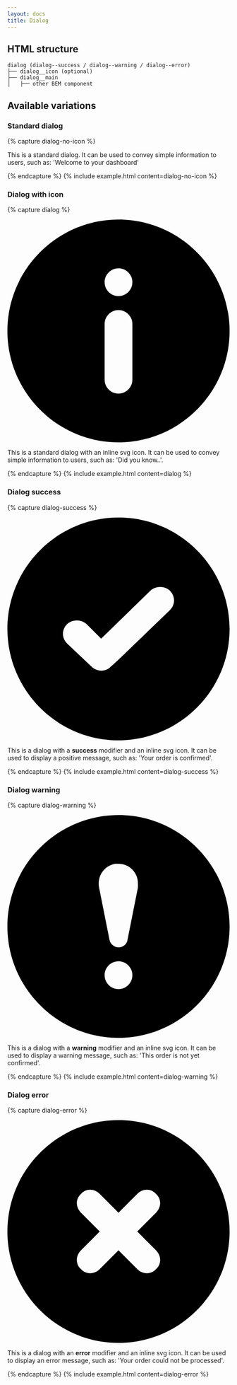 ```yaml
---
layout: docs
title: Dialog
---
```


## HTML structure
```
dialog (dialog--success / dialog--warning / dialog--error)
├── dialog__icon (optional)
├── dialog__main
│	├── other BEM component
```

## Available variations

### Standard dialog

{% capture dialog-no-icon %}
	<section class="dialog">
		<div class="dialog__main">
			<section class="content content--90">
				<p>This is a standard dialog. It can be used to convey simple information to users, such as: 'Welcome to your dashboard'</p>
			</section>
		</div>
	</section>
{% endcapture %}
{% include example.html
	content=dialog-no-icon
%}

### Dialog with icon
{% capture dialog %}
	<section class="dialog">
		<svg class="dialog__icon" xmlns="http://www.w3.org/2000/svg" viewBox="0 0 32 32">
			<path d="M16,32 C7.2,32 0,24.8 0,16 C0,7.2 7.2,0 16,0 C24.8,0 32,7.2 32,16 C32,24.8 24.8,32 16,32 Z M16,11 C17.1,11 18,10.1 18,9 C18,7.9 17.1,7 16,7 C14.9,7 14,7.9 14,9 C14,10.1 14.9,11 16,11 Z M16,13 C14.9,13 14,13.9 14,15 L14,23 C14,24.1 14.9,25 16,25 C17.1,25 18,24.1 18,23 L18,15 C18,13.9 17.1,13 16,13 Z"/>
		</svg>
		<div class="dialog__main">
			<section class="content content--90">
				<p>This is a standard dialog with an inline svg icon. It can be used to convey simple information to users, such as: 'Did you know..'.</p>
			</section>
		</div>
	</section>
{% endcapture %}
{% include example.html
	content=dialog
%}

### Dialog success
{% capture dialog-success %}
	<section class="dialog dialog--success">
		<svg class="dialog__icon" xmlns="http://www.w3.org/2000/svg" viewBox="0 0 32 32">
			<path d="M16,32 C7.2,32 0,24.8 0,16 C0,7.2 7.2,0 16,0 C24.8,0 32,7.2 32,16 C32,24.8 24.8,32 16,32 Z M14.9,21.4 C15,21.4 17.8,18.7 23.4,13.3 C24.2,12.5 24.2,11.3 23.4,10.5 C22.6,9.8 21.4,9.8 20.6,10.5 L13.5,17.4 L11.4,15.3 C10.6,14.6 9.4,14.6 8.6,15.3 C7.8,16.1 7.8,17.3 8.6,18.1 L12.1,21.4 C12.9,22.2 14.2,22.2 14.9,21.4 Z"/>
		</svg>
		<div class="dialog__main">
			<section class="content content--90">
				<p>This is a dialog with a <strong>success</strong> modifier and an inline svg icon. It can be used to display a positive message, such as: 'Your order is confirmed'.</p>
			</section>
		</div>
	</section>
{% endcapture %}
{% include example.html
	content=dialog-success
%}


### Dialog warning

{% capture dialog-warning %}
	<section class="dialog dialog--warning">
		<svg class="dialog__icon" xmlns="http://www.w3.org/2000/svg" viewBox="0 0 32 32">
			<path d="M16,0 C24.8,0 32,7.2 32,16 C32,24.8 24.8,32 16,32 C7.2,32 0,24.8 0,16 C0,7.2 7.2,0 16,0 Z M16,21 C14.9,21 14,21.9 14,23 C14,24.1 14.9,25 16,25 C17.1,25 18,24.1 18,23 C18,21.9 17.1,21 16,21 Z M16,19 C16.7,19 17.2257168,18.5 17.3,17.9 L18.8,10.4 C18.8,10.2 18.8,10 18.8,9.8 C18.8,8.3 17.6,7 16,7 C15.8,7 15.6,7 15.5,7 C13.9,7.3 12.9,8.8 13.2,10.4 L14.7,17.9 C14.8,18.5 15.4,19 16,19 Z"/>
		</svg>
		<div class="dialog__main">
			<section class="content content--90">
				<p>This is a dialog with a <strong>warning</strong> modifier and an inline svg icon. It can be used to display a warning message, such as: 'This order is not yet confirmed'.</p>
			</section>
		</div>
	</section>
{% endcapture %}
{% include example.html
	content=dialog-warning
%}


### Dialog error

{% capture dialog-error %}
<section class="dialog dialog--error">
	<svg class="dialog__icon" xmlns="http://www.w3.org/2000/svg" viewBox="0 0 32 32">
		<path d="M18.7,16 L21.4,13.3 C22.2,12.5 22.2,11.3 21.4,10.6 C20.7,9.8 19.5,9.8 18.7,10.6 L16,13.3 L13.3,10.6 C12.5,9.8 11.3,9.8 10.6,10.6 C9.8,11.3 9.8,12.5 10.6,13.3 L13.3,16 L10.6,18.7 C9.8,19.5 9.8,20.7 10.6,21.4 C11.3,22.2 12.5,22.2 13.3,21.4 L16,18.7 L18.7,21.4 C19.5,22.2 20.7,22.2 21.4,21.4 C22.2,20.7 22.2,19.5 21.4,18.7 L18.7,16 Z M16,32 C7.2,32 0,24.8 0,16 C0,7.2 7.2,0 16,0 C24.8,0 32,7.2 32,16 C32,24.8 24.8,32 16,32 Z"/>
	</svg>
	<div class="dialog__main">
		<section class="content content--90">
			<p>This is a dialog with an <strong>error</strong> modifier and an inline svg icon. It can be used to display an error message, such as: 'Your order could not be processed'.</p>
		</section>
	</div>
</section>
{% endcapture %}
{% include example.html
	content=dialog-error
%}